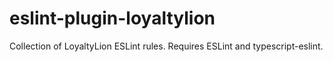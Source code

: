 # eslint-plugin-loyaltylion

Collection of LoyaltyLion ESLint rules. Requires ESLint and typescript-eslint.

